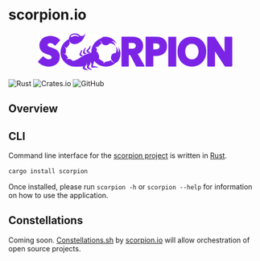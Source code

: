 # scorpion.io

<p align="center"><img src="https://raw.githubusercontent.com/brettwilcox/brettwilcox/master/docs/images/scorpion.svg" alt="Scorpion Logo" height="75px"/></p>

![Rust](https://github.com/scorpion/cli/workflows/Rust/badge.svg)
![Crates.io](https://img.shields.io/crates/v/scorpion?logo=rust)
![GitHub](https://img.shields.io/github/license/scorpion/cli?logo=apache&color=blue)

## Overview

## CLI

Command line interface for the [scorpion project](https://scorpion.io) is written in [Rust](https://www.rust-lang.org).

```bash
cargo install scorpion
```

Once installed, please run `scorpion -h` or `scorpion --help` for information on how to use the application.

## Constellations

Coming soon. [Constellations.sh](https://constellations.sh) by [scorpion.io](https://scorpion.io) will allow orchestration of open source projects.
